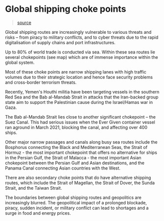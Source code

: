 # Global shipping choke points

> [source](https://dredfern.substack.com/p/global-shipping-choke-points)


Global shipping routes are increasingly vulnerable to various threats and risks – from piracy to military conflicts, and to cyber threats due to the rapid digitalisation of supply chains and port infrastructures.

Up to 80% of world trade is conducted via sea. Within these sea routes lie several chokepoints (see map) which are of immense importance within the global system.


Most of these choke points are narrow shipping lanes with high traffic volumes due to their strategic location and hence face security problems and cross-border terrorism threats.

Recently, Yemen's Houthi militia have been targeting vessels in the southern Red Sea and the Bab al-Mandab Strait in attacks that the Iran-backed group state aim to support the Palestinian cause during the Israel/Hamas war in Gaza.

The Bab al-Mandab Strait lies close to another significant chokepoint – the Suez Canal. This had serious issues when the Ever Given container vessel ran aground in March 2021, blocking the canal, and affecting over 400 ships.

Other major narrow passages and canals along busy sea routes include the Bosphorus connecting the Black and Mediterranean Seas, the Strait of Hormuz - the most important chokepoint that offers no alternative for ships in the Persian Gulf, the Strait of Malacca - the most important Asian chokepoint between the Persian Gulf and Asian destinations, and the Panama Canal connecting Asian countries with the West.

There are also secondary choke points that do have alternative shipping routes, which include the Strait of Magellan, the Strait of Dover, the Sunda Strait, and the Taiwan Strait.

The boundaries between global shipping routes and geopolitics are increasingly blurred. The geopolitical impact of a prolonged blockade, piracy, sudden incident, or military conflict can lead to shortages and a surge in food and energy prices.
